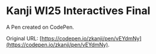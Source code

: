 # Kanji WI25 Interactives Final

A Pen created on CodePen.

Original URL: [https://codepen.io/zkanji/pen/vEYdmNy](https://codepen.io/zkanji/pen/vEYdmNy).

